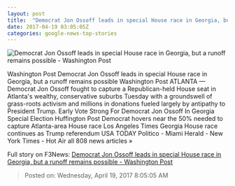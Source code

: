 ```yaml
---
layout: post
title:  "Democrat Jon Ossoff leads in special House race in Georgia, but a runoff remains possible - Washington Post"
date: 2017-04-19 03:05:05Z
categories: google-news-top-stories
---
```


![Democrat Jon Ossoff leads in special House race in Georgia, but a runoff remains possible - Washington Post](https://img.washingtonpost.com/rf/image_1484w/2010-2019/WashingtonPost/2017/04/19/National-Politics/Images/670006896.jpg)

Washington Post Democrat Jon Ossoff leads in special House race in Georgia, but a runoff remains possible Washington Post ATLANTA — Democrat Jon Ossoff fought to capture a Republican-held House seat in Atlanta's wealthy, conservative suburbs Tuesday with a groundswell of grass-roots activism and millions in donations fueled largely by antipathy to President Trump. Early Vote Strong For Democrat Jon Ossoff In Georgia Special Election Huffington Post Democrat hovers near the 50% needed to capture Atlanta-area House race Los Angeles Times Georgia House race continues as Trump referendum USA TODAY Politico - Miami Herald - New York Times - Hot Air all 808 news articles »


Full story on F3News: [Democrat Jon Ossoff leads in special House race in Georgia, but a runoff remains possible - Washington Post](http://www.f3nws.com/n/eyFCJE)

> Posted on: Wednesday, April 19, 2017 8:05:05 AM
